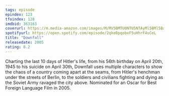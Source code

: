 ```yaml
---
tags: episode
epindex: 123
tfoindex: 128
imdbid: 363163
coverurl: https://m.media-amazon.com/images/M/MV5BMTU0NTU5NTAyMl5BMl5BanBnXkFtZTYwNzYwMDg2._V1_SY300_CR0,0,202,300_.jpg
spotifyurl: https://open.spotify.com/episode/2qkeBpqobxF5uHhrF4uCeL
title: "Downfall"
releasedate: 2005
rating: 8.2
---
```


Charting the last 10 days of Hitler's life, from his 56th birthday on April 20th, 1945 to his suicide on April 30th, Downfall uses multiple characters to show the chaos of a country coming apart at the seams, from Hitler's henchman under the streets of Berlin, to the soldiers and civilians fighting and dying as the Soviet Army ravaged the city above. Nominated for an Oscar for Best Foreign Language Film in 2005.